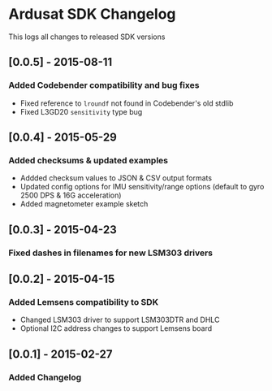 # Ardusat SDK Changelog
This logs all changes to released SDK versions

## [0.0.5] - 2015-08-11
### Added Codebender compatibility and bug fixes
- Fixed reference to `lroundf` not found in Codebender's old stdlib
- Fixed L3GD20 `sensitivity` type bug

## [0.0.4] - 2015-05-29
### Added checksums & updated examples
- Addded checksum values to JSON & CSV output formats
- Updated config options for IMU sensitivity/range options (default to gyro 2500
  DPS & 16G acceleration)
- Added magnetometer example sketch

## [0.0.3] - 2015-04-23
### Fixed dashes in filenames for new LSM303 drivers

## [0.0.2] - 2015-04-15
### Added Lemsens compatibility to SDK
- Changed LSM303 driver to support LSM303DTR and DHLC
- Optional I2C address changes to support Lemsens board 

## [0.0.1] - 2015-02-27
### Added Changelog

